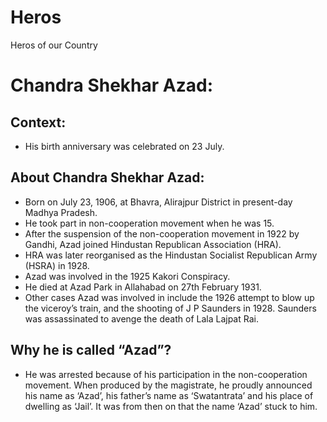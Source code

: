 # Heros
Heros of our Country


# Chandra Shekhar Azad:

## Context:

- His birth anniversary was celebrated on 23 July.

## About Chandra Shekhar Azad:

- Born on July 23, 1906, at Bhavra, Alirajpur District in present-day Madhya Pradesh.
- He took part in non-cooperation movement when he was 15.
- After the suspension of the non-cooperation movement in 1922 by Gandhi, Azad joined Hindustan Republican Association (HRA).
- HRA was later reorganised as the Hindustan Socialist Republican Army (HSRA) in 1928.
- Azad was involved in the 1925 Kakori Conspiracy.
- He died at Azad Park in Allahabad on 27th February 1931.
- Other cases Azad was involved in include the 1926 attempt to blow up the viceroy’s train, and the shooting of J P Saunders in 1928. Saunders was assassinated to avenge the death of Lala Lajpat Rai.

## Why he is called “Azad”?

- He was arrested because of his participation in the non-cooperation movement. When produced by the magistrate, he proudly announced his name as ‘Azad’, his father’s name as ‘Swatantrata’ and his place of dwelling as ‘Jail’. It was from then on that the name ‘Azad’ stuck to him.
